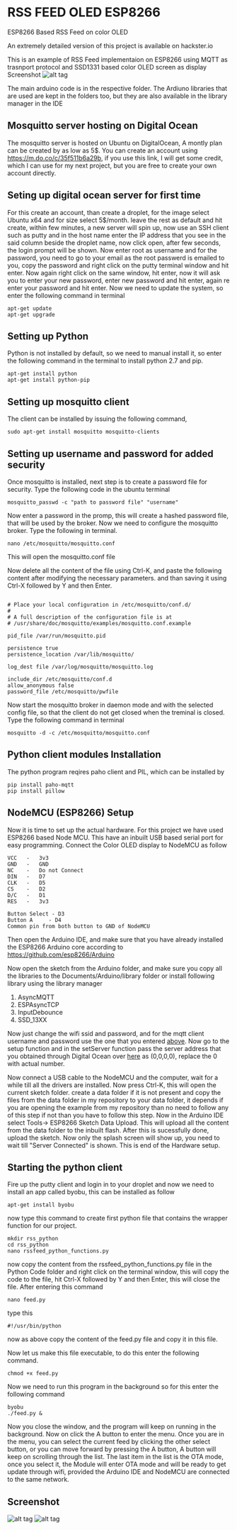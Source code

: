 # RSS FEED OLED ESP8266
ESP8266 Based RSS Feed on color OLED

An extremely detailed version of this project is available on hackster.io

This is an example of RSS Feed implementaion on ESP8266 using MQTT as trasnport protocol and SSD1331 based color OLED screen as display
Screenshot
![alt tag](https://github.com/neoxharsh/RSS_FEED_OLED_ESP8266/blob/master/images/Project_Image_2.jpg)

The main arduino code is in the respective folder. 
The Ardiuno libraries that are used are kept in the folders too, but they are also available in the library manager in the IDE


## Mosquitto server hosting on Digital Ocean
The mosquitto server is hosted on Ubuntu on DigitalOcean, A montly plan can be created by as low as 5$. You can create an account using 
https://m.do.co/c/35f511b6a29b, if you use this link, I will get some credit, which I can use for my next project, but you are free to create your own account directly. 

## Seting up digital ocean server for first time
For this create an account, than create a droplet, for the image select Ubuntu x64 and for size select 5$/month. leave the rest as default and hit create, within few minutes, a new server will spin up, now use an SSH client such as putty and in the host name enter the IP address that you see in the said column beside the droplet name, now click open, after few seconds, the login prompt will be shown.
Now enter root as username and for the password, you need to go to your email as the root passwerd is emailed to you, copy the password and right click on the putty terminal window and hit enter. Now again right click on the same window, hit enter, now it will ask you to enter your new password, enter new password and hit enter, again re enter your password and hit enter. Now we need to update the system, so enter the following command in terminal

```
apt-get update
apt-get upgrade
```
## Setting up Python
Python is not installed by default, so we need to manual install it, so enter the following command in the terminal to install python 2.7 and pip.
```
apt-get install python
apt-get install python-pip
```


## Setting up mosquitto client
The client can be installed by issuing the following command,

```
sudo apt-get install mosquitto mosquitto-clients
```

## Setting up username and password for added security
Once mosquitto is installed, next step is to create a password file for security. 
Type the following code in the ubuntu terminal 

```
mosquitto_passwd -c "path to password file" "username"
```

Now enter a password in the promp, this will create a hashed password file, that will be used by the broker. Now we need to configure the mosquitto broker. Type the following in terminal.

```
nano /etc/mosquitto/mosquitto.conf
```
This will open the mosquitto.conf file

Now delete all the content of the file using Ctrl-K, and paste the following content after modifying the necessary parameters. and than saving it using Ctrl-X followed by Y and then Enter.

```

# Place your local configuration in /etc/mosquitto/conf.d/
#
# A full description of the configuration file is at
# /usr/share/doc/mosquitto/examples/mosquitto.conf.example

pid_file /var/run/mosquitto.pid

persistence true
persistence_location /var/lib/mosquitto/

log_dest file /var/log/mosquitto/mosquitto.log

include_dir /etc/mosquitto/conf.d
allow_anonymous false
password_file /etc/mosquitto/pwfile

```

Now start the mosquitto broker in daemon mode and with the selected config file, so that the client do not get closed when the treminal is closed.
Type the following command in terminal

```
mosquitto -d -c /etc/mosquitto/mosquitto.conf
```

## Python client modules Installation
The python program reqires paho client and PIL, which can be installed by

```
pip install paho-mqtt
pip install pillow
```

## NodeMCU (ESP8266) Setup
Now it is time to set up the actual hardware. For this project we have used ESP8266 based Node MCU. This have an inbuilt USB based serial port for easy programming. 
Connect the Color OLED display to NodeMCU as follow
```
VCC   -   3v3
GND   -   GND
NC    -   Do not Connect
DIN   -   D7
CLK   -   D5
CS    -   D2
D/C   -   D1
RES   -   3v3

Button Select - D3
Button A     - D4
Common pin from both button to GND of NodeMCU
```

Then open the Arduino IDE, and make sure that you have already installed the ESP8266 Arduino core according to https://github.com/esp8266/Arduino

Now open the sketch from the Arduino folder, and make sure you copy all the libraries to the Documents/Arduino/library folder or install following library using the library manager

1. AsyncMQTT
2. ESPAsyncTCP
3. InputDebounce
4. SSD_13XX

Now just change the wifi ssid and password, and for the mqtt client username and password use the one that you entered [above](#setting-up-username-and-password-for-added-security). Now go to the setup function and in the setServer function pass the server address that you obtained through Digital Ocean over [here](#seting-up-digital-ocean-server-for-first-time) as (0,0,0,0), replace the 0 with actual number. 

Now connect a USB cable to the NodeMCU and the computer, wait for a while till all the drivers are installed. Now press Ctrl-K, this will open the current sketch folder. create a data folder if it is not present and copy the files from the data folder in my repository to your data folder, it depends if you are opening the example from my repository than no need to follow any of this step if not than you have to follow this step. Now in the Arduino IDE select Tools-> ESP8266 Sketch Data Upload. This will upload all the content from the data folder to the inbuilt flash. After this is sucessfully done, upload the sketch. Now only the splash screen will show up, you need to wait till "Server Connected" is shown. This is end of the Hardware setup. 

## Starting the python client
Fire up the putty client and login in to your droplet and now we need to install an app called byobu, this can be installed as follow
```
apt-get install byobu
```
now type this command to create first python file that contains the wrapper function for our project.
```
mkdir rss_python
cd rss_python
nano rssfeed_python_functions.py
```
now copy the content from the rssfeed_python_functions.py file in the Python Code folder and right click on the terminal window, this will copy the code to the file, hit Ctrl-X followed by Y and then Enter, this will close the file. After entering this command

```
nano feed.py
```

type this

```
#!/usr/bin/python 
```
now as above copy the content of the feed.py file and copy it in this file. 

Now let us make this file executable, to do this enter the following command.

```
chmod +x feed.py
```

Now we need to run this program in the background so for this enter the following command

```
byobu
./feed.py &
```

Now you close the window, and the program will keep on running in the background.
Now on click the A button to enter the menu. Once you are in the menu, you can select the current feed by clicking the other select button, or you can move forward by pressing the A button, A button will keep on scrolling through the list. The last item in the list is the OTA mode, once you select it, the Module will enter OTA mode and will be ready to get update through wifi, provided the Arduino IDE and NodeMCU are connected to the same network. 


## Screenshot
![alt tag](https://github.com/neoxharsh/RSS_FEED_OLED_ESP8266/blob/master/images/Project_Image_1.jpg?raw=true)
![alt tag](https://github.com/neoxharsh/RSS_FEED_OLED_ESP8266/blob/master/images/Project_Image_3.jpg)
